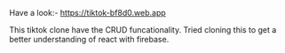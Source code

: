 Have a look:- https://tiktok-bf8d0.web.app

This tiktok clone have the CRUD funcationality.
Tried cloning this to get a better understanding of react with firebase.
